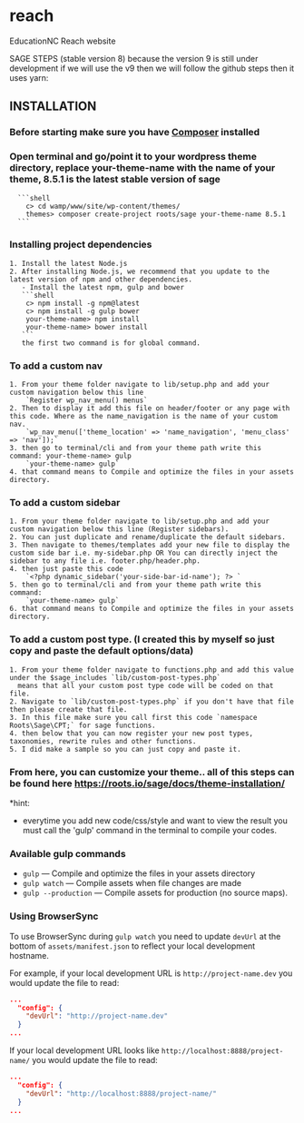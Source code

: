 # reach
EducationNC Reach website 

SAGE STEPS (stable version 8) because the version 9 is still under development if we will use the v9 then we will follow the github steps then it uses yarn:

## INSTALLATION
  ### Before starting make sure you have [Composer](https://getcomposer.org/download/) installed
  
  ### Open terminal and go/point it to your wordpress theme directory,  replace your-theme-name with the name of your theme, 8.5.1 is the latest stable version of sage	
	  ```shell
		c> cd wamp/www/site/wp-content/themes/ 
		themes> composer create-project roots/sage your-theme-name 8.5.1
	  ```
	 
	
  ### Installing project dependencies
    1. Install the latest Node.js
	2. After installing Node.js, we recommend that you update to the latest version of npm and other dependencies.
	   - Install the latest npm, gulp and bower
	   ```shell
		c> npm install -g npm@latest
		c> npm install -g gulp bower
		your-theme-name> npm install 
		your-theme-name> bower install
	   ```
	   the first two command is for global command.
	   
  ### To add a custom nav
    1. From your theme folder navigate to lib/setup.php and add your custom navigation below this line 
		`Register wp_nav_menu() menus`
	2. Then to display it add this file on header/footer or any page with this code. Where as the name_navigation is the name of your custom nav.
		`wp_nav_menu(['theme_location' => 'name_navigation', 'menu_class' => 'nav']);`
    3. then go to terminal/cli and from your theme path write this command: your-theme-name> gulp
		`your-theme-name> gulp`
	4. that command means to Compile and optimize the files in your assets directory.
  
  ### To add a custom sidebar
    1. From your theme folder navigate to lib/setup.php and add your custom navigation below this line (Register sidebars).
	2. You can just duplicate and rename/duplicate the default sidebars.
	3. Then navigate to themes/templates add your new file to display the custom side bar i.e. my-sidebar.php OR You can directly inject the sidebar to any file i.e. footer.php/header.php.
	4. then just paste this code 
		`<?php dynamic_sidebar('your-side-bar-id-name'); ?> `
    5. then go to terminal/cli and from your theme path write this command:
		`your-theme-name> gulp`
	6. that command means to Compile and optimize the files in your assets directory.
	
  ### To add a custom post type. (I created this by myself so just copy and paste the default options/data)
    1. From your theme folder navigate to functions.php and add this value under the $sage_includes `lib/custom-post-types.php`
	  means that all your custom post type code will be coded on that file.
	2. Navigate to `lib/custom-post-types.php` if you don't have that file then please create that file.
	3. In this file make sure you call first this code `namespace Roots\Sage\CPT;` for sage functions.
	4. then below that you can now register your new post types, taxonomies, rewrite rules and other functions.
	5. I did make a sample so you can just copy and paste it.
	
  ### From here, you can customize your theme.. all of this steps can be found here https://roots.io/sage/docs/theme-installation/
	  

*hint:
 - everytime you add new code/css/style and want to view the result you must call the 'gulp' command in the terminal to compile  your codes.
 
### Available gulp commands

* `gulp` — Compile and optimize the files in your assets directory
* `gulp watch` — Compile assets when file changes are made
* `gulp --production` — Compile assets for production (no source maps).


### Using BrowserSync

To use BrowserSync during `gulp watch` you need to update `devUrl` at the bottom of `assets/manifest.json` to reflect your local development hostname.

For example, if your local development URL is `http://project-name.dev` you would update the file to read:
```json
...
  "config": {
    "devUrl": "http://project-name.dev"
  }
...
```
If your local development URL looks like `http://localhost:8888/project-name/` you would update the file to read:
```json
...
  "config": {
    "devUrl": "http://localhost:8888/project-name/"
  }
...
```